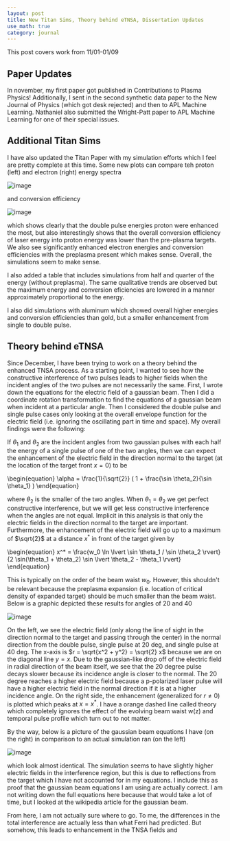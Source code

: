 ```yaml
---
layout: post
title: New Titan Sims, Theory behind eTNSA, Dissertation Updates
use_math: true
category: journal
---
```


This post covers work from 11/01-01/09

## Paper Updates

In november, my first paper got published in Contributions to Plasma Physics! Additionally, I sent in the second synthetic data paper to the New Journal of Physics (which got desk rejected) and then to APL Machine Learning. Nathaniel also submitted the Wright-Patt paper to APL Machine Learning for one of their special issues. 

## Additional Titan Sims

I have also updated the Titan Paper with my simulation efforts which I feel are pretty complete at this time. Some new plots can compare teh proton (left) and electron (right) energy spectra

![image](https://github.com/user-attachments/assets/3fb2af40-9f32-4b4f-befb-8bd012f4351b)

and conversion efficiency

![image](https://github.com/user-attachments/assets/ff616d4d-99fb-46ab-bc60-21c633ccec50)

which shows clearly that the double pulse energies proton were enhanced the most, but also interestingly shows that the overall conversion efficiency of laser energy into proton energy was lower than the pre-plasma targets. We also see significantly enhanced electron energies and conversion efficiencies with the preplasma present which makes sense. Overall, the simulations seem to make sense. 

I also added a table that includes simulations from half and quarter of the energy (without preplasma). The same qualitative trends are observed but the maximum energy and conversion eficiencies are lowered in a manner approximately proportional to the energy.

I also did simulations with aluminum which showed overall higher energies and conversion efficiencies than gold, but a smaller enhancement from single to double pulse. 

## Theory behind eTNSA

Since December, I have been trying to work on a theory behind the enhanced TNSA process. As a starting point, I wanted to see how the constructive interference of two pulses leads to higher fields when the incident angles of the two pulses are not necessarily the same. First, I wrote down the equations for the electric field of a gaussian beam. Then I did a coordinate rotation transformation to find the equations of a gaussian beam when incident at a particular angle. Then I considered the double pulse and single pulse cases only looking at the overall envelope function for the electric field (i.e. ignoring the oscillating part in time and space). My overall findings were the following: 

If $\theta_1$ and $\theta_2$ are the incident angles from two gaussian pulses with each half the energy of a single pulse of one of the two angles, then we can expect the enhancement of the electric field in the direction normal to the target (at the location of the target front $x = 0$) to be 

\begin{equation}
  \alpha = \frac{1}{\sqrt{2}} ( 1 + \frac{\sin \theta_2}{\sin \theta_1} )
\end{equation}

where $\theta_2$ is the smaller of the two angles. When $\theta_1 = \theta_2$ we get perfect constructive interference, but we will get less constructive interference when the angles are not equal. Implicit in this analysis is that only the electric fields in the direction normal to the target are important. Furthermore, the enhancement of the electric field will go up to a maximum of $\sqrt{2}$ at a distance $x^*$ in front of the target given by 

\begin{equation}
  x^* = \frac{w_0 \ln \lvert \sin \theta_1 / \sin \theta_2 \rvert}{2 \sin(\theta_1 + \theta_2) \sin \lvert \theta_2 - \theta_1 \rvert}
\end{equation}

This is typically on the order of the beam waist $w_0$. However, this shouldn't be relevant because the preplasma expansion (i.e. location of critical density of expanded target) should be much smaller than the beam waist. Below is a graphic depicted these results for angles of 20 and 40

![image](https://github.com/user-attachments/assets/8d057941-25a2-455a-824f-b9ac91917a07)

On the left, we see the electric field (only along the line of sight in the direction normal to the target and passing through the center) in the normal direction from the double pulse, single pulse at 20 deg, and single pulse at 40 deg. The x-axis is $r = \sqrt{x^2 + y^2} = \sqrt{2} x$ because we are on the diagonal line $y = x$. Due to the gaussian-like drop off of the electric field in radial direction of the beam itself, we see that the 20 degree pulse decays slower because its incidence angle is closer to the normal. The 20 degree reaches a higher electric field because a p-polarized laser pulse will have a higher electric field in the normal direction if it is at a higher incidence angle. On the right side, the enhancement (generalized for $r \neq 0$) is plotted which peaks at $x = x^*$. I have a orange dashed line called theory which completely ignores the effect of the evolving beam waist w(z) and temporal pulse profile which turn out to not matter.

By the way, below is a picture of the gaussian beam equations I have (on the right) in comparison to an actual simulation ran (on the left)

![image](https://github.com/user-attachments/assets/cc2e07dc-2bef-462f-8c71-0d0239b3afa0)

which look almost identical. The simulation seems to have slightly higher electric fields in the interference region, but this is due to reflections from the target which I have not accounted for in my equations. I include this as proof that the gaussian beam equations I am using are actually correct. I am not writing down the full equations here because that would take a lot of time, but I looked at the wikipedia article for the gaussian beam. 

From here, I am not actually sure where to go. To me, the differences in the total interference are actually less than what Ferri had predicted. But somehow, this leads to enhancement in the TNSA fields and 
